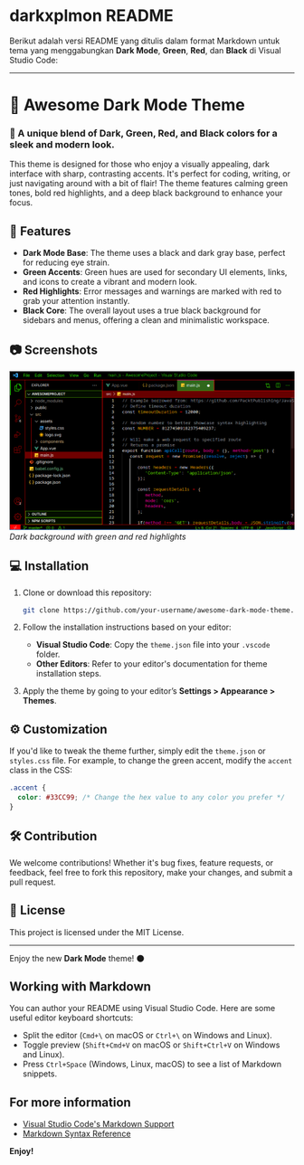 # darkxplmon README
Berikut adalah versi README yang ditulis dalam format Markdown untuk tema yang menggabungkan **Dark Mode**, **Green**, **Red**, dan **Black** di Visual Studio Code:

---

# 🚀 Awesome Dark Mode Theme

### 🎨 A unique blend of **Dark**, **Green**, **Red**, and **Black** colors for a sleek and modern look.

This theme is designed for those who enjoy a visually appealing, dark interface with sharp, contrasting accents. It's perfect for coding, writing, or just navigating around with a bit of flair! The theme features calming green tones, bold red highlights, and a deep black background to enhance your focus.

## 🌟 Features

- **Dark Mode Base**: The theme uses a black and dark gray base, perfect for reducing eye strain.
- **Green Accents**: Green hues are used for secondary UI elements, links, and icons to create a vibrant and modern look.
- **Red Highlights**: Error messages and warnings are marked with red to grab your attention instantly.
- **Black Core**: The overall layout uses a true black background for sidebars and menus, offering a clean and minimalistic workspace.

## 📷 Screenshots

![Main Interface](/themes.png)
*Dark background with green and red highlights*

## 💻 Installation

1. Clone or download this repository:
   ```bash
   git clone https://github.com/your-username/awesome-dark-mode-theme.git
   ```

2. Follow the installation instructions based on your editor:
   - **Visual Studio Code**: Copy the `theme.json` file into your `.vscode` folder.
   - **Other Editors**: Refer to your editor's documentation for theme installation steps.

3. Apply the theme by going to your editor’s **Settings > Appearance > Themes**.

## ⚙️ Customization

If you'd like to tweak the theme further, simply edit the `theme.json` or `styles.css` file. For example, to change the green accent, modify the `accent` class in the CSS:

```css
.accent {
  color: #33CC99; /* Change the hex value to any color you prefer */
}
```

## 🛠️ Contribution

We welcome contributions! Whether it's bug fixes, feature requests, or feedback, feel free to fork this repository, make your changes, and submit a pull request.

## 📄 License

This project is licensed under the MIT License.

---

Enjoy the new **Dark Mode** theme! 🌑
## Working with Markdown

You can author your README using Visual Studio Code. Here are some useful editor keyboard shortcuts:

* Split the editor (`Cmd+\` on macOS or `Ctrl+\` on Windows and Linux).
* Toggle preview (`Shift+Cmd+V` on macOS or `Shift+Ctrl+V` on Windows and Linux).
* Press `Ctrl+Space` (Windows, Linux, macOS) to see a list of Markdown snippets.

## For more information

* [Visual Studio Code's Markdown Support](http://code.visualstudio.com/docs/languages/markdown)
* [Markdown Syntax Reference](https://help.github.com/articles/markdown-basics/)

**Enjoy!**
